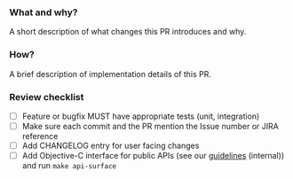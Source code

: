 ### What and why?

A short description of what changes this PR introduces and why.

### How?

A brief description of implementation details of this PR.

### Review checklist
- [ ] Feature or bugfix MUST have appropriate tests (unit, integration)
- [ ] Make sure each commit and the PR mention the Issue number or JIRA reference
- [ ] Add CHANGELOG entry for user facing changes
- [ ] Add Objective-C interface for public APIs (see our [guidelines](https://datadoghq.atlassian.net/wiki/spaces/RUMP/pages/3157787243/RFC+-+Modular+Objective-C+Interface#Recommended-solution) (internal)) and run `make api-surface`
